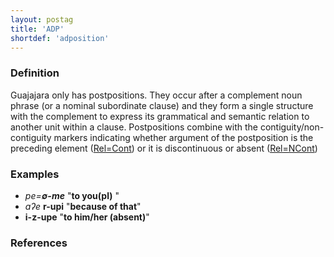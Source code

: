 ```yaml
---
layout: postag
title: 'ADP'
shortdef: 'adposition'
---
```


### Definition

Guajajara only has postpositions.
They occur after a complement noun phrase (or a nominal subordinate clause) and they form a single structure with the complement to express its grammatical and semantic relation to another unit within a clause.
Postpositions combine with the contiguity/non-contiguity markers indicating whether argument of the postposition is the preceding element ([Rel=Cont]()) 
or it is discontinuous or absent ([Rel=NCont]())


### Examples

- _pe=<b>∅-me</b>_ "<b>to you(pl)</b> "
- _aʔe_ <b>r-upi</b> "<b>because of that</b>"
- <b>i-z-upe</b> "<b>to him/her (absent)</b>"



### References


<!-- Interlanguage links updated Ne 5. května 2024, 18:19:32 CEST -->
